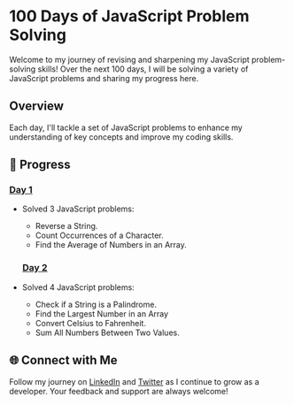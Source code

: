 # 100 Days of JavaScript Problem Solving

Welcome to my journey of revising and sharpening my JavaScript problem-solving skills! Over the next 100 days, I will be solving a variety of JavaScript problems and sharing my progress here.

## Overview

Each day, I'll tackle a set of JavaScript problems to enhance my understanding of key concepts and improve my coding skills.

## 📅 Progress

### [Day 1](./Day1)
- Solved 3 JavaScript problems:
  - Reverse a String.
  - Count Occurrences of a Character.
  - Find the Average of Numbers in an Array.

  ### [Day 2](./Day2)
- Solved 4 JavaScript problems:
  - Check if a String is a Palindrome.
  - Find the Largest Number in an Array
  - Convert Celsius to Fahrenheit.
  - Sum All Numbers Between Two Values.



## 🌐 Connect with Me
Follow my journey on [LinkedIn](https://www.linkedin.com/in/jatin-singh-a9147526b/) and [Twitter](https://x.com/jatinSingh012) as I continue to grow as a developer. Your feedback and support are always welcome!